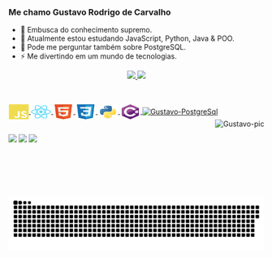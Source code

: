 ### Me chamo Gustavo Rodrigo de Carvalho

- 🔭 Embusca do conhecimento supremo.
- 🌱 Atualmente estou estudando JavaScript, Python, Java & POO.
- 💬 Pode me perguntar também sobre PostgreSQL.
- ⚡ Me divertindo em um mundo de tecnologias.

<div align="center">
  <a href=https:"//gist.github.com/GustavoCarvalhopro">
  <img height="180em" src="https://github-readme-stats.vercel.app/api?username=gustavocarvalhopro&show_icons=true&theme=tokyonight&include_all_commits=true&count_private=true"/>
  <img height="180em" src="https://github-readme-stats.vercel.app/api/top-langs/?username=gustavocarvalhopro&layout=compact&langs_count=7&theme=tokyonight"/>
</div>
  
  ##

<div style="display: inline_block"><br>
  <img align="center" alt="Gustavo-Js" height="30" width="40" src="https://raw.githubusercontent.com/devicons/devicon/master/icons/javascript/javascript-plain.svg">
  <img align="center" alt="Gustavo-React" height="30" width="40" src="https://raw.githubusercontent.com/devicons/devicon/master/icons/react/react-original.svg">
  <img align="center" alt="Gustavo-HTML" height="30" width="40" src="https://raw.githubusercontent.com/devicons/devicon/master/icons/html5/html5-original.svg">
  <img align="center" alt="Gustavo-CSS" height="30" width="40" src="https://raw.githubusercontent.com/devicons/devicon/master/icons/css3/css3-original.svg">
  <img align="center" alt="Gustavo-Python" height="30" width="40" src="https://raw.githubusercontent.com/devicons/devicon/master/icons/python/python-original.svg">
  <img align="center" alt="Gustavo-Csharp" height="30" width="40" src="https://raw.githubusercontent.com/devicons/devicon/master/icons/csharp/csharp-original.svg">
  <img align="center" alt="Gustavo-PostgreSql" height="30" width="70" src="https://img.shields.io/badge/PostgreSQL-316192?style=for-the-badge&logo=postgresql&logoColor=white">
  <img align="right" alt="Gustavo-pic" height="150" style="https://picrew.me/image_maker/338224/complete?cd=mUnIWpUgpT" 
</div>
  
  ##
  
  <div> 
  <a href="https://www.instagram.com/gustavor.carvalho/" target="_blank"><img src="https://img.shields.io/badge/-Instagram-%23E4405F?style=for-the-badge&logo=instagram&logoColor=white" target="_blank"></a>
  <a href = "gustavor.carvalho@hotmail.com"><img src="https://img.shields.io/badge/-Gmail-%23333?style=for-the-badge&logo=gmail&logoColor=white" target="_blank"></a>
  <a href="https://www.linkedin.com/in/gustavo-rodrigo-de-carvalho-b316b5131/" target="_blank"><img src="https://img.shields.io/badge/-LinkedIn-%230077B5?style=for-the-badge&logo=linkedin&logoColor=white" target="_blank"></a> 
 
    
    
  ![Snake animation](https://github.com/GustavoCarvalhopro/GustavoCarvalhopro/blob/output/github-contribution-grid-snake.svg)
 
 
</div>
